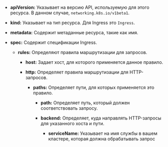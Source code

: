 - **apiVersion:** Указывает на версию API, используемую для этого ресурса. В данном случае, `networking.k8s.io/v1beta1`.

- **kind:** Указывает на тип ресурса. Для Ingress это `Ingress`.

- **metadata:** Содержит метаданные ресурса, такие как имя.

- **spec:** Содержит спецификации Ingress.

  - **rules:** Определяют правила маршрутизации для запросов.

    - **host:** Задает хост, для которого применяется данное правило.

    - **http:** Определяет правила маршрутизации для HTTP-запросов.

      - **paths:** Определяет пути, для которых применяется это правило.

        - **path:** Определяет путь, который должен соответствовать запросу.

        - **backend:** Определяет, куда направлять HTTP-запросы для указанного хоста и пути.

          - **serviceName:** Указывает на имя службы в вашем кластере, которая должна обрабатывать запрос
